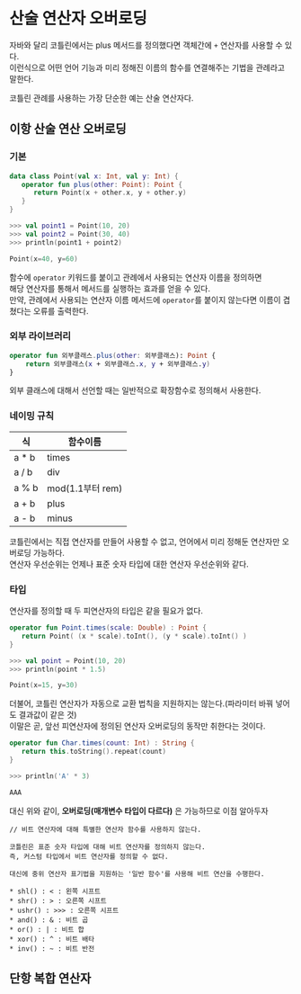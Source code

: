 # 산술 연산자 오버로딩
  
자바와 달리 코틀린에서는 plus 메서드를 정의했다면 객체간에 `+` 연산자를 사용할 수 있다.    
이런식으로 어떤 언어 기능과 미리 정해진 이름의 함수를 연결해주는 기법을 관례라고 말한다.      
   
코틀린 관례를 사용하는 가장 단순한 예는 산술 연산자다.         

## 이항 산술 연산 오버로딩 
### 기본 
```kt
data class Point(val x: Int, val y: Int) {
   operator fun plus(other: Point): Point { 
      return Point(x + other.x, y + other.y)
   }
}

>>> val point1 = Point(10, 20)
>>> val point2 = Point(30, 40)
>>> println(point1 + point2)  

Point(x=40, y=60)
```
함수에 `operator` 키워드를 붙이고 관례에서 사용되는 연산자 이름을 정의하면        
해당 연산자를 통해서 메서드를 실행하는 효과를 얻을 수 있다.     
만약, 관례에서 사용되는 연산자 이름 메서드에 `operator`를 붙이지 않는다면 이름이 겹쳤다는 오류를 출력한다.    

### 외부 라이브러리

```kt
operator fun 외부클래스.plus(other: 외부클래스): Point {
    return 외부클래스(x + 외부클래스.x, y + 외부클래스.y)
}
```
외부 클래스에 대해서 선언할 때는 일반적으로 확장함수로 정의해서 사용한다.   
 
### 네이밍 규칙 

|식|함수이름|
|--|-----|
|a * b|times|
|a / b|div|
|a % b|mod(1.1부터 rem)|
|a + b|plus|
|a - b|minus|

코틀린에서는 직접 연산자를 만들어 사용할 수 없고, 언어에서 미리 정해둔 연산자만 오버로딩 가능하다.   
연산자 우선순위는 언제나 표준 숫자 타입에 대한 연산자 우선순위와 같다.   

### 타입
연산자를 정의할 때 두 피연산자의 타입은 같을 필요가 없다.    
    
```kt
operator fun Point.times(scale: Double) : Point {
   return Point( (x * scale).toInt(), (y * scale).toInt() )
}

>>> val point = Point(10, 20)
>>> println(point * 1.5)

Point(x=15, y=30)
```
더불어, 코틀린 연산자가 자동으로 교환 법칙을 지원하지는 않는다.(파라미터 바꿔 넣어도 결과값이 같은 것)     
이말은 곧, 앞선 피연산자에 정의된 연산자 오버로딩의 동작만 취한다는 것이다.  

```kt
operator fun Char.times(count: Int) : String {
   return this.toString().repeat(count)
}

>>> println('A' * 3)

AAA
```
대신 위와 같이, **오버로딩(매개변수 타입이 다르다)** 은 가능하므로 이점 알아두자   

```
// 비트 연산자에 대해 특별한 연산자 함수를 사용하지 않는다.   

코틀린은 표준 숫자 타입에 대해 비트 연산자를 정의하지 않는다. 
즉, 커스텀 타입에서 비트 연산자를 정의할 수 없다.  

대신에 중위 연산자 표기법을 지원하는 '일반 함수'를 사용해 비트 연산을 수행한다.

* shl() : < : 왼쪽 시프트 
* shr() : > : 오른쪽 시프트
* ushr() : >>> : 오른쪽 시프트 
* and() : & : 비트 곱
* or() : | : 비트 합 
* xor() : ^ : 비트 배타 
* inv() : ~ : 비트 반전
```

## 단항 복합 연산자   
 
 
